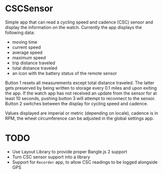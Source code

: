 # CSCSensor

Simple app that can read a cycling speed and cadence (CSC) sensor and display the information on the watch.
Currently the app displays the following data:

- moving time
- current speed
- average speed
- maximum speed
- trip distance traveled
- total distance traveled
- an icon with the battery status of the remote sensor

Button 1 resets all measurements except total distance traveled. The latter gets preserved by being written to storage every 0.1 miles and upon exiting the app.
If the watch app has not received an update from the sensor for at least 10 seconds, pushing button 3 will attempt to reconnect to the sensor.
Button 2 switches between the display for cycling speed and cadence.

Values displayed are imperial or metric (depending on locale), cadence is in RPM, the wheel circumference can be adjusted in the global settings app.

# TODO

* Use Layout Library to provide proper Bangle.js 2 support
* Turn CSC sensor support into a library
* Support for `Recorder` app, to allow CSC readings to be logged alongside GPS
